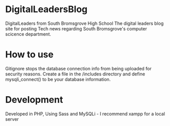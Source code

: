 # DigitalLeadersBlog
DigitalLeaders from South Bromsgrove High School
The digital leaders blog site for posting Tech news regarding South Bromsgrove's computer scicence department.

# How to use
Gitignore stops the database connection info from being uploaded for security reasons.
Create a file in the /includes directory and define mysqli_connect() to be your database information.

# Development
Developed in PHP, Using Sass and MySQLi - I recommend xampp for a local server

